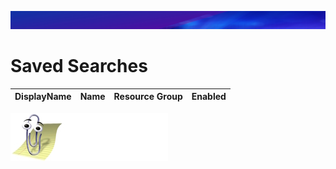 ![](../img/header.jpg)

# Saved Searches


| DisplayName          | Name                              | Resource Group           |Enabled               |
| ---------------------| --------------------------------- | -------------------------|-------------------------|

![](../img/logo.jpg)
